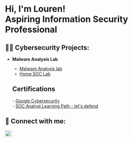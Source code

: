 <h1>Hi, I'm Louren! <br/>Aspiring Information Security Professional</a>

<h2>👨‍💻 Cybersecurity Projects:</h2>

- <b>Malware Analysis Lab</b>
  - [Malware Analysis lab](https://github.com/joshmadakor1/Algorithms-Practice)
  - [Home SOC Lab](https://github.com/lukito09/SOCLab/blob/ffd6b218d14efaa44f776858290da0104a62f472/README.md) <b></b>

 
  <h2> Certifications</h2>
    - <a href="https://coursera.org/share/f9791d4ecb420c4a25dd4a3030fd6bc2">Google Cybersecurity</a>
    </br>
    - <a href="https://i.postimg.cc/kGCJdGZX/a7007102-f883-4531-87a1-3207d4e0cae9.png">SOC Analyst Learning Path - let's defend</a>



<h2> 🤳 Connect with me:</h2>


[<img align="left" alt="JoshMadakor | LinkedIn" width="22px" src="https://cdn.jsdelivr.net/npm/simple-icons@v3/icons/linkedin.svg" />][linkedin]


[linkedin]: https://www.linkedin.com/in/lourensious-lukito
